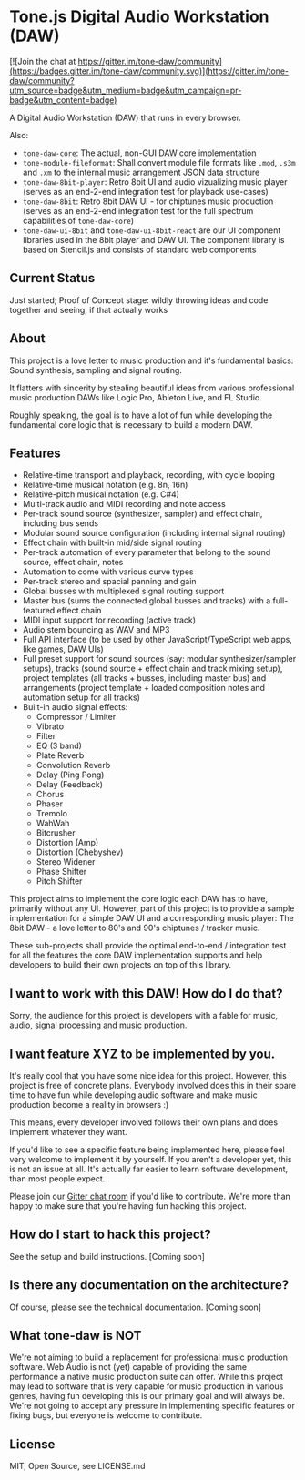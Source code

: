 # Tone.js Digital Audio Workstation (DAW)

[![Join the chat at https://gitter.im/tone-daw/community](https://badges.gitter.im/tone-daw/community.svg)](https://gitter.im/tone-daw/community?utm_source=badge&utm_medium=badge&utm_campaign=pr-badge&utm_content=badge)

A Digital Audio Workstation (DAW) that runs in every browser.

Also:
- `tone-daw-core`: The actual, non-GUI DAW core implementation
- `tone-module-fileformat`: Shall convert module file formats like `.mod`, `.s3m` and `.xm` to the internal music arrangement JSON data structure
- `tone-daw-8bit-player`: Retro 8bit UI and audio vizualizing music player (serves as an end-2-end  integration test for playback use-cases)
- `tone-daw-8bit`: Retro 8bit DAW UI - for chiptunes music production (serves as an end-2-end integration test for the full spectrum capabilities of `tone-daw-core`)
- `tone-daw-ui-8bit` and `tone-daw-ui-8bit-react` are our UI component libraries used in the 8bit player and DAW UI. The component library is based on Stencil.js and consists of standard web components

## Current Status

Just started; Proof of Concept stage: wildly throwing ideas and code together and seeing, if that actually works

## About

This project is a love letter to music production and it's 
fundamental basics: Sound synthesis, sampling and signal routing.

It flatters with sincerity by stealing beautiful ideas from
various professional music production DAWs like Logic Pro,
Ableton Live, and FL Studio.

Roughly speaking, the goal is to have a lot of fun while developing 
the fundamental core logic that is necessary to build a modern DAW.

## Features
- Relative-time transport and playback, recording, with cycle looping
- Relative-time musical notation (e.g. 8n, 16n)
- Relative-pitch musical notation (e.g. C#4)
- Multi-track audio and MIDI recording and note access
- Per-track sound source (synthesizer, sampler) and effect chain, including bus sends
- Modular sound source configuration (including internal signal routing)
- Effect chain with built-in mid/side signal routing
- Per-track automation of every parameter that belong to the sound source, effect chain, notes
- Automation to come with various curve types
- Per-track stereo and spacial panning and gain
- Global busses with multiplexed signal routing support
- Master bus (sums the connected global busses and tracks) with a full-featured effect chain
- MIDI input support for recording (active track)
- Audio stem bouncing as WAV and MP3
- Full API interface (to be used by other JavaScript/TypeScript web apps, like games, DAW UIs)
- Full preset support for sound sources (say: modular synthesizer/sampler setups), tracks (sound source + effect chain and track mixing setup), project templates (all tracks + busses, including master bus) and arrangements (project template + loaded composition notes and automation setup for all tracks)
- Built-in audio signal effects:
  - Compressor / Limiter
  - Vibrato
  - Filter
  - EQ (3 band)
  - Plate Reverb
  - Convolution Reverb
  - Delay (Ping Pong)
  - Delay (Feedback)
  - Chorus
  - Phaser
  - Tremolo
  - WahWah
  - Bitcrusher
  - Distortion (Amp)
  - Distortion (Chebyshev)
  - Stereo Widener
  - Phase Shifter
  - Pitch Shifter

This project aims to implement the core logic each DAW has to have,
primarily without any UI. However, part of this project is to provide
a sample implementation for a simple DAW UI and a corresponding music player: 
The 8bit DAW - a love letter to 80's and 90's chiptunes / tracker music.

These sub-projects shall provide the optimal end-to-end / integration test
for all the features the core DAW implementation supports and help developers
to build their own projects on top of this library.

## I want to work with this DAW! How do I do that?

Sorry, the audience for this project is developers with a fable for music,
audio, signal processing and music production.

## I want feature XYZ to be implemented by you.

It's really cool that you have some nice idea for this project. 
However, this project is free of concrete plans. Everybody involved does
this in their spare time to have fun while developing audio software and
make music production become a reality in browsers :)

This means, every developer involved follows their own plans and does 
implement whatever they want.

If you'd like to see a specific feature being implemented here, please
feel very welcome to implement it by yourself. If you aren't a developer
yet, this is not an issue at all. It's actually far easier to learn
software development, than most people expect. 

Please join our [Gitter chat room](https://gitter.im/tone-daw/community) if you'd like to contribute. We're more than happy to make sure that you're having fun hacking this project.

## How do I start to hack this project?

See the setup and build instructions. [Coming soon]

## Is there any documentation on the architecture?

Of course, please see the technical documentation. [Coming soon]

## What tone-daw is NOT

We're not aiming to build a replacement for professional music production software. 
Web Audio is not (yet) capable of providing the same performance a native music production suite can offer. 
While this project may lead to software that is very capable for music production in various genres,
having fun developing this is our primary goal and will always be. We're not going to accept any 
pressure in implementing specific features or fixing bugs, but everyone is welcome to contribute.

## License

MIT, Open Source, see LICENSE.md
